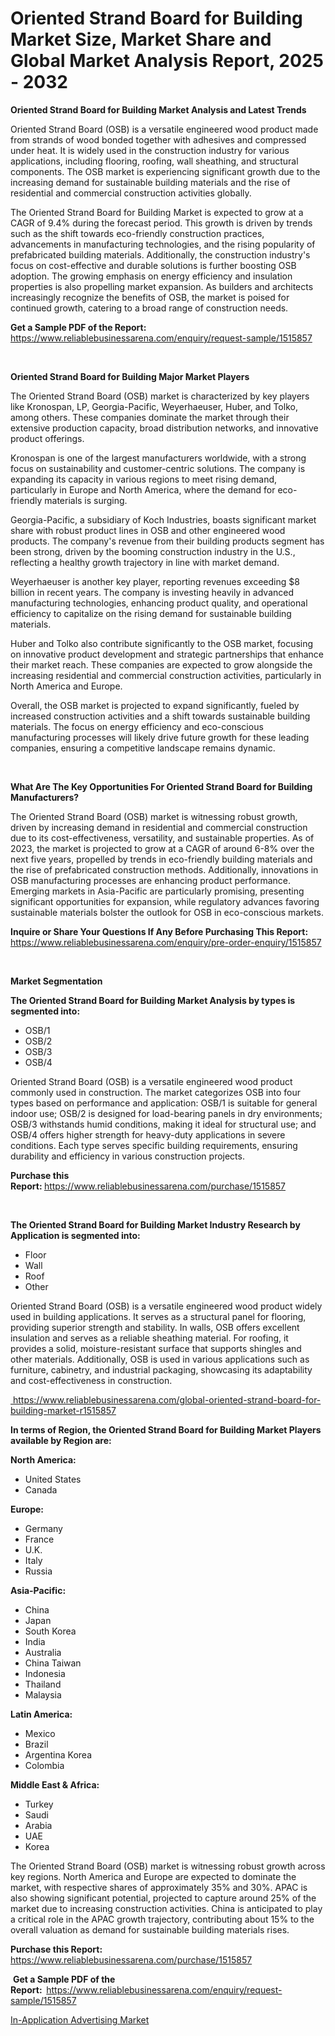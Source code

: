 <p><h1>Oriented Strand Board for Building Market Size, Market Share and Global Market Analysis Report, 2025 - 2032</h1></p><p><strong>Oriented Strand Board for Building Market Analysis and Latest Trends</strong></p>
<p><p>Oriented Strand Board (OSB) is a versatile engineered wood product made from strands of wood bonded together with adhesives and compressed under heat. It is widely used in the construction industry for various applications, including flooring, roofing, wall sheathing, and structural components. The OSB market is experiencing significant growth due to the increasing demand for sustainable building materials and the rise of residential and commercial construction activities globally.</p><p>The Oriented Strand Board for Building Market is expected to grow at a CAGR of 9.4% during the forecast period. This growth is driven by trends such as the shift towards eco-friendly construction practices, advancements in manufacturing technologies, and the rising popularity of prefabricated building materials. Additionally, the construction industry's focus on cost-effective and durable solutions is further boosting OSB adoption. The growing emphasis on energy efficiency and insulation properties is also propelling market expansion. As builders and architects increasingly recognize the benefits of OSB, the market is poised for continued growth, catering to a broad range of construction needs.</p></p>
<p><strong>Get a Sample PDF of the Report:&nbsp;</strong> <a href="https://www.reliablebusinessarena.com/enquiry/request-sample/1515857?utm_campaign=2518&utm_medium=2&utm_source=Github&utm_content=ia&utm_term=29032025&utm_id=oriented-strand-board-for-building">https://www.reliablebusinessarena.com/enquiry/request-sample/1515857</a></p>
<p>&nbsp;</p>
<p><strong>Oriented Strand Board for Building Major Market Players</strong></p>
<p><p>The Oriented Strand Board (OSB) market is characterized by key players like Kronospan, LP, Georgia-Pacific, Weyerhaeuser, Huber, and Tolko, among others. These companies dominate the market through their extensive production capacity, broad distribution networks, and innovative product offerings.</p><p>Kronospan is one of the largest manufacturers worldwide, with a strong focus on sustainability and customer-centric solutions. The company is expanding its capacity in various regions to meet rising demand, particularly in Europe and North America, where the demand for eco-friendly materials is surging.</p><p>Georgia-Pacific, a subsidiary of Koch Industries, boasts significant market share with robust product lines in OSB and other engineered wood products. The company's revenue from their building products segment has been strong, driven by the booming construction industry in the U.S., reflecting a healthy growth trajectory in line with market demand.</p><p>Weyerhaeuser is another key player, reporting revenues exceeding $8 billion in recent years. The company is investing heavily in advanced manufacturing technologies, enhancing product quality, and operational efficiency to capitalize on the rising demand for sustainable building materials.</p><p>Huber and Tolko also contribute significantly to the OSB market, focusing on innovative product development and strategic partnerships that enhance their market reach. These companies are expected to grow alongside the increasing residential and commercial construction activities, particularly in North America and Europe.</p><p>Overall, the OSB market is projected to expand significantly, fueled by increased construction activities and a shift towards sustainable building materials. The focus on energy efficiency and eco-conscious manufacturing processes will likely drive future growth for these leading companies, ensuring a competitive landscape remains dynamic.</p></p>
<p>&nbsp;</p>
<p><strong>What Are The Key Opportunities For Oriented Strand Board for Building Manufacturers?</strong></p>
<p><p>The Oriented Strand Board (OSB) market is witnessing robust growth, driven by increasing demand in residential and commercial construction due to its cost-effectiveness, versatility, and sustainable properties. As of 2023, the market is projected to grow at a CAGR of around 6-8% over the next five years, propelled by trends in eco-friendly building materials and the rise of prefabricated construction methods. Additionally, innovations in OSB manufacturing processes are enhancing product performance. Emerging markets in Asia-Pacific are particularly promising, presenting significant opportunities for expansion, while regulatory advances favoring sustainable materials bolster the outlook for OSB in eco-conscious markets.</p></p>
<p><strong>Inquire or Share Your Questions If Any Before Purchasing This Report:</strong> <a href="https://www.reliablebusinessarena.com/enquiry/pre-order-enquiry/1515857?utm_campaign=2518&utm_medium=2&utm_source=Github&utm_content=ia&utm_term=29032025&utm_id=oriented-strand-board-for-building">https://www.reliablebusinessarena.com/enquiry/pre-order-enquiry/1515857</a></p>
<p>&nbsp;</p>
<p><strong>Market Segmentation</strong></p>
<p><strong>The Oriented Strand Board for Building Market Analysis by types is segmented into:</strong></p>
<p><ul><li>OSB/1</li><li>OSB/2</li><li>OSB/3</li><li>OSB/4</li></ul></p>
<p><p>Oriented Strand Board (OSB) is a versatile engineered wood product commonly used in construction. The market categorizes OSB into four types based on performance and application: OSB/1 is suitable for general indoor use; OSB/2 is designed for load-bearing panels in dry environments; OSB/3 withstands humid conditions, making it ideal for structural use; and OSB/4 offers higher strength for heavy-duty applications in severe conditions. Each type serves specific building requirements, ensuring durability and efficiency in various construction projects.</p></p>
<p><strong>Purchase this Report:&nbsp;</strong><a href="https://www.reliablebusinessarena.com/purchase/1515857?utm_campaign=2518&utm_medium=2&utm_source=Github&utm_content=ia&utm_term=29032025&utm_id=oriented-strand-board-for-building">https://www.reliablebusinessarena.com/purchase/1515857</a></p>
<p>&nbsp;</p>
<p><strong>The Oriented Strand Board for Building Market Industry Research by Application is segmented into:</strong></p>
<p><ul><li>Floor</li><li>Wall</li><li>Roof</li><li>Other</li></ul></p>
<p><p>Oriented Strand Board (OSB) is a versatile engineered wood product widely used in building applications. It serves as a structural panel for flooring, providing superior strength and stability. In walls, OSB offers excellent insulation and serves as a reliable sheathing material. For roofing, it provides a solid, moisture-resistant surface that supports shingles and other materials. Additionally, OSB is used in various applications such as furniture, cabinetry, and industrial packaging, showcasing its adaptability and cost-effectiveness in construction.</p></p>
<p><a href="https://www.reliablebusinessarena.com/global-oriented-strand-board-for-building-market-r1515857?utm_campaign=2518&utm_medium=2&utm_source=Github&utm_content=ia&utm_term=29032025&utm_id=oriented-strand-board-for-building">&nbsp;https://www.reliablebusinessarena.com/global-oriented-strand-board-for-building-market-r1515857</a></p>
<p><strong>In terms of Region, the Oriented Strand Board for Building Market Players available by Region are:</strong></p>
<p>
    <p> <strong> North America: </strong>
        <ul>
            <li>United States</li>
            <li>Canada</li>
        </ul>
        </p> 
    <p> <strong> Europe: </strong>
        <ul>
            <li>Germany</li>
            <li>France</li>
            <li>U.K.</li>
            <li>Italy</li>
            <li>Russia</li>
        </ul>
        </p> 
    <p> <strong> Asia-Pacific: </strong>
        <ul>
            <li>China</li>
            <li>Japan</li>
            <li>South Korea</li>
            <li>India</li>
            <li>Australia</li>
            <li>China Taiwan</li>
            <li>Indonesia</li>
            <li>Thailand</li>
            <li>Malaysia</li>
        </ul>
        </p> 
    <p> <strong> Latin America: </strong>
        <ul>
            <li>Mexico</li>
            <li>Brazil</li>
            <li>Argentina Korea</li>
            <li>Colombia</li>
        </ul>
        </p> 
    <p> <strong> Middle East & Africa: </strong>
        <ul>
            <li>Turkey</li>
            <li>Saudi</li>
            <li>Arabia</li>
            <li>UAE</li>
            <li>Korea</li>
        </ul>
    </p>
    </p>
<p><p>The Oriented Strand Board (OSB) market is witnessing robust growth across key regions. North America and Europe are expected to dominate the market, with respective shares of approximately 35% and 30%. APAC is also showing significant potential, projected to capture around 25% of the market due to increasing construction activities. China is anticipated to play a critical role in the APAC growth trajectory, contributing about 15% to the overall valuation as demand for sustainable building materials rises.</p></p>
<p><strong>Purchase this Report: </strong><a href="https://www.reliablebusinessarena.com/purchase/1515857?utm_campaign=2518&utm_medium=2&utm_source=Github&utm_content=ia&utm_term=29032025&utm_id=oriented-strand-board-for-building">https://www.reliablebusinessarena.com/purchase/1515857</a></p>
<p>&nbsp;<strong>Get a Sample PDF of the Report:&nbsp;&nbsp;</strong><a href="https://www.reliablebusinessarena.com/enquiry/request-sample/1515857?utm_campaign=2518&utm_medium=2&utm_source=Github&utm_content=ia&utm_term=29032025&utm_id=oriented-strand-board-for-building">https://www.reliablebusinessarena.com/enquiry/request-sample/1515857</a></p>
<p><strong></strong></p>
<p><p><a href="https://github.com/suleimannichelle7/Market-Research-Report-List-1/blob/main/in-application-advertising-market.md?utm_campaign=2518&utm_medium=2&utm_source=Github&utm_content=ia&utm_term=29032025&utm_id=oriented-strand-board-for-building">In-Application Advertising Market</a></p></p>